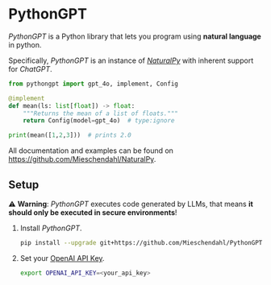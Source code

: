 # PythonGPT

*PythonGPT* is a Python library that lets you program using **natural language** in python.

Specifically, *PythonGPT* is an instance of [*NaturalPy*](https://github.com/Mieschendahl/NaturalPy)
with inherent support for *ChatGPT*.

```python
from pythongpt import gpt_4o, implement, Config

@implement
def mean(ls: list[float]) -> float:
    """Returns the mean of a list of floats."""
    return Config(model=gpt_4o)  # type:ignore

print(mean([1,2,3]))  # prints 2.0
```

All documentation and examples can be found on https://github.com/Mieschendahl/NaturalPy.

## Setup

⚠️ **Warning**: *PythonGPT* executes code generated by LLMs, that means **it should only be executed in secure environments**!

1. Install *PythonGPT*.

    ```bash
    pip install --upgrade git+https://github.com/Mieschendahl/PythonGPT.git
    ```

2. Set your [OpenAI API Key](https://platform.openai.com/api-keys).

    ```bash
    export OPENAI_API_KEY=<your_api_key>
    ```